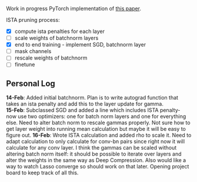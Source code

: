 Work in progress PyTorch implementation of [this paper](https://arxiv.org/abs/1802.00124).  

ISTA pruning process:
- [x] compute ista penalties for each layer
- [ ] scale weights of batchnorm layers
- [x] end to end training - implement SGD, batchnorm layer
- [ ] mask channels
- [ ] rescale weights of batchnorm
- [ ] finetune

## Personal Log
**14-Feb**: Added initial batchnorm. Plan is to write autograd function that takes an ista penalty and add this to the layer update for gamma.  
**15-Feb**: Subclassed SGD and added a line which includes ISTA penalty- now use two optimizers: one for batch norm layers and one for everything else. Need to alter batch norm to rescale gammas properly. Not sure how to get layer weight into running mean calculation but maybe it will be easy to figure out.
**16-Feb**: Wrote ISTA calculation and added rho to scale it. Need to adapt calculation to only calculate for conv-bn pairs since right now it will calculate for any conv layer. I think the gammas can be scaled without altering batch norm itself: it should be possible to iterate over layers and alter the weights in the same way as Deep Compression. Also would like a way to watch Lasso converge so should work on that later. Opening project board to keep track of all this.
